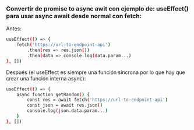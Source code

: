 ### Convertir de promise to async awit con ejemplo de: useEffect() para usar async await desde normal con fetch:

Antes:

```sh
useEffect(() => {
    fetch('https://url-to-endpoint-api')
        .then(res => res.json())
        .then(data => console.log(data.param...)
}, [])
```

Después (el useEffect es siempre una función síncrona por lo que hay que crear una función interna async):

```sh
useEffect(() => {
    async function getRandom() {
        const res = await fetch('https://url-to-endpoint-api')
        const json = await res.json()
        console.log(json.data.param...)
    }
}, [])
```
